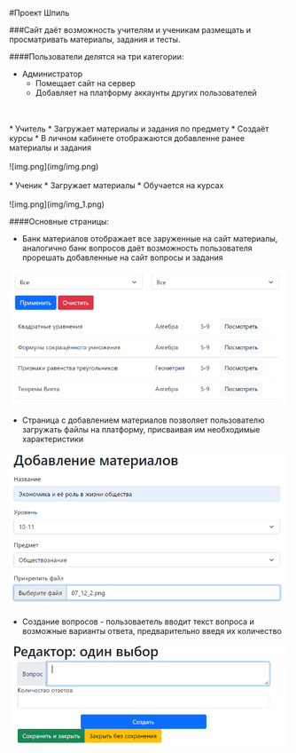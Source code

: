 #Проект Шпиль

###Сайт даёт возможность учителям и ученикам размещать и просматривать материалы, задания и тесты.

####Пользователи делятся на три категории:
* Администратор
  * Помещает сайт на сервер
  * Добавляет на платформу аккаунты других пользователей
  <br>
<br>
* Учитель
  * Загружает материалы и задания по предмету
  * Создаёт курсы
  * В личном кабинете отображаются добавленне ранее материалы и задания
  <br><br>
    ![img.png](img/img.png)
  <br>
<br>
* Ученик
  * Загружает материалы
  * Обучается на курсах
  <br><br>
    ![img.png](img/img_1.png)
    
####Основные страницы:
  
* Банк материалов отображает все заруженные на сайт материалы, аналогично банк вопросов даёт возможность пользователя прорешать добавленные на сайт вопросы и задания

![img.png](img/img_2.png)
<br>

* Страница с добавлением материалов позволяет пользователю загружать файлы на платформу, присваивая им необходимые характеристики

![img.png](img/img_3.png)
<br>

* Создание вопросов - пользоваетель вводит текст вопроса и возможные варианты ответа, предварительно введя их количество

![img.png](img/img_4.png)
<br>

  